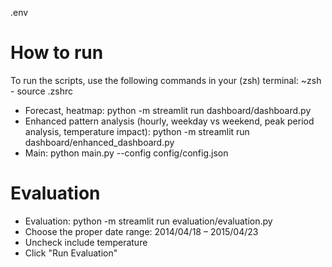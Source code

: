 .env
# How to run
To run the scripts, use the following commands in your (zsh) terminal:
~zsh - source .zshrc


- Forecast, heatmap: python -m streamlit run dashboard/dashboard.py
- Enhanced pattern analysis (hourly, weekday vs weekend, peak period analysis, temperature impact): python -m streamlit run dashboard/enhanced_dashboard.py
- Main: python main.py --config config/config.json


# Evaluation
- Evaluation: python -m streamlit run evaluation/evaluation.py
- Choose the proper date range: 2014/04/18 – 2015/04/23
- Uncheck include temperature
- Click "Run Evaluation"